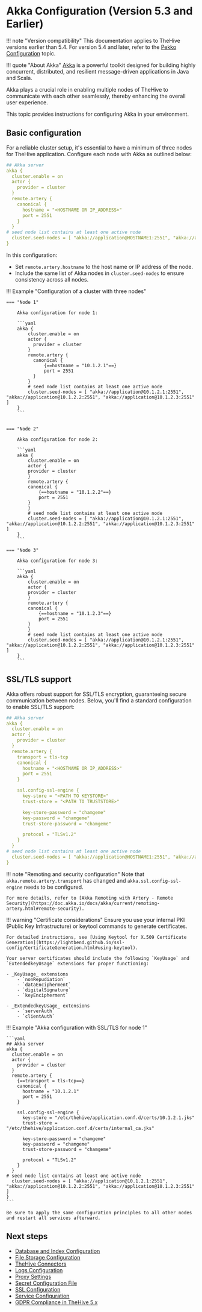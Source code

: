# Akka Configuration (Version 5.3 and Earlier)

!!! note "Version compatibility"
    This documentation applies to TheHive versions earlier than 5.4. For version 5.4 and later, refer to the [Pekko Configuration](./pekko.md) topic.

!!! quote "About Akka"
    [Akka](https://akka.io/) is a powerful toolkit designed for building highly concurrent, distributed, and resilient message-driven applications in Java and Scala.

Akka plays a crucial role in enabling multiple nodes of TheHive to communicate with each other seamlessly, thereby enhancing the overall user experience.

This topic provides instructions for configuring Akka in your environment.

## Basic configuration

For a reliable cluster setup, it's essential to have a minimum of three nodes for TheHive application. Configure each node with Akka as outlined below:

```yaml
## Akka server
akka {
  cluster.enable = on
  actor {
    provider = cluster
  }
  remote.artery {
    canonical {
      hostname = "<HOSTNAME OR IP_ADDRESS>"
      port = 2551
    }
  }
# seed node list contains at least one active node
  cluster.seed-nodes = [ "akka://application@HOSTNAME1:2551", "akka://application@HOSTNAME2:2551", "akka://application@HOSTNAME3:2551" ]
}
```

In this configuration:

- Set `remote.artery.hostname` to the host name or IP address of the node.
- Include the same list of Akka nodes in `cluster.seed-nodes` to ensure consistency across all nodes.

!!! Example "Configuration of a cluster with three nodes"

    === "Node 1"

        Akka configuration for node 1:

        ```yaml
        akka {
            cluster.enable = on
            actor {
              provider = cluster
            }
            remote.artery {
              canonical {
                  {==hostname = "10.1.2.1"==}
                  port = 2551
              }
            }
            # seed node list contains at least one active node
            cluster.seed-nodes = [ "akka://application@10.1.2.1:2551", "akka://application@10.1.2.2:2551", "akka://application@10.1.2.3:2551" ]
        }
        ```


    === "Node 2"

        Akka configuration for node 2:

        ```yaml
        akka {
            cluster.enable = on
            actor {
            provider = cluster
            }
            remote.artery {
            canonical {
                {==hostname = "10.1.2.2"==}
                port = 2551
            }
            }
            # seed node list contains at least one active node
            cluster.seed-nodes = [ "akka://application@10.1.2.1:2551", "akka://application@10.1.2.2:2551", "akka://application@10.1.2.3:2551" ]
        }
        ```

    === "Node 3"

        Akka configuration for node 3:

        ```yaml
        akka {
            cluster.enable = on
            actor {
            provider = cluster
            }
            remote.artery {
            canonical {
                {==hostname = "10.1.2.3"==}
                port = 2551
            }
            }
            # seed node list contains at least one active node
            cluster.seed-nodes = [ "akka://application@10.1.2.1:2551", "akka://application@10.1.2.2:2551", "akka://application@10.1.2.3:2551" ]
        }
        ```

## SSL/TLS support

Akka offers robust support for SSL/TLS encryption, guaranteeing secure communication between nodes. Below, you'll find a standard configuration to enable SSL/TLS support:

```yaml
## Akka server
akka {
  cluster.enable = on
  actor {
    provider = cluster
  }
  remote.artery {
    transport = tls-tcp
    canonical {
      hostname = "<HOSTNAME OR IP_ADDRESS>"
      port = 2551
    }

    ssl.config-ssl-engine {
      key-store = "<PATH TO KEYSTORE>"
      trust-store = "<PATH TO TRUSTSTORE>"

      key-store-password = "chamgeme"
      key-password = "chamgeme"
      trust-store-password = "chamgeme"

      protocol = "TLSv1.2"
    }
  }
# seed node list contains at least one active node
  cluster.seed-nodes = [ "akka://application@HOSTNAME1:2551", "akka://application@HOSTNAME2:2551", "akka://application@HOSTNAME3:2551" ]
}
```

!!! note "Remoting and security configuration"
    Note that `akka.remote.artery.transport` has changed and `akka.ssl.config-ssl-engine` needs to be configured.  
    
    For more details, refer to [Akka Remoting with Artery - Remote Security](https://doc.akka.io/docs/akka/current/remoting-artery.html#remote-security).


!!! warning "Certificate considerations"
    Ensure you use your internal PKI (Public Key Infrastructure) or keytool commands to generate certificates.  
    
    For detailed instructions, see [Using Keytool for X.509 Certificate Generation](https://lightbend.github.io/ssl-config/CertificateGeneration.html#using-keytool).  

    Your server certificates should include the following `KeyUsage` and `ExtendedkeyUsage` extensions for proper functioning:
        
    - _KeyUsage_ extensions
        - `nonRepudiation`
        - `dataEncipherment`
        - `digitalSignature`
        - `keyEncipherment`

    - _ExtendedkeyUsage_ extensions
        - `serverAuth`
        - `clientAuth`

!!! Example "Akka configuration with SSL/TLS for node 1"

    ```yaml
    ## Akka server
    akka {
      cluster.enable = on
      actor {
        provider = cluster
      }
      remote.artery {
        {==transport = tls-tcp==}
        canonical {
          hostname = "10.1.2.1"
          port = 2551
        }

        ssl.config-ssl-engine {
          key-store = "/etc/thehive/application.conf.d/certs/10.1.2.1.jks"
          trust-store = "/etc/thehive/application.conf.d/certs/internal_ca.jks"

          key-store-password = "chamgeme"
          key-password = "chamgeme"
          trust-store-password = "chamgeme"

          protocol = "TLSv1.2"
        }
      }
    # seed node list contains at least one active node
      cluster.seed-nodes = [ "akka://application@10.1.2.1:2551", "akka://application@10.1.2.2:2551", "akka://application@10.1.2.3:2551" ]
    }
    ```

    Be sure to apply the same configuration principles to all other nodes and restart all services afterward.

<h2>Next steps</h2>

* [Database and Index Configuration](database.md)
* [File Storage Configuration](file-storage.md)
* [TheHive Connectors](connectors.md)
* [Logs Configuration](logs.md)
* [Proxy Settings](proxy.md)
* [Secret Configuration File](secret.md)
* [SSL Configuration](ssl.md)
* [Service Configuration](service.md)
* [GDPR Compliance in TheHive 5.x](gdpr.md)